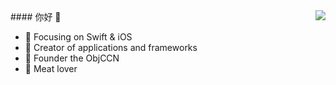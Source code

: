 <img align="right" src="https://github-readme-stats.vercel.app/api?username=lukesyy&theme=cobalt&show_icons=true"/>
#### 你好 👋

- :orange_book: Focusing on Swift & iOS
- :hammer: Creator of applications and frameworks
- :ram: Founder the ObjCCN
- :meat_on_bone: Meat lover
